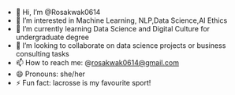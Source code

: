 - 👋 Hi, I’m @Rosakwak0614
- 👀 I’m interested in Machine Learning, NLP,Data Science,AI Ethics
- 🌱 I’m currently learning Data Science and Digital Culture for undergraduate degree 
- 💞️ I’m looking to collaborate on data science projects or business consulting tasks 
- 📫 How to reach me: @rosakwak0614@gmail.com
- 😄 Pronouns: she/her
- ⚡ Fun fact: lacrosse is my favourite sport!  

<!---
Rosakwak0614/Rosakwak0614 is a ✨ special ✨ repository because its `README.md` (this file) appears on your GitHub profile.
You can click the Preview link to take a look at your changes.
--->
